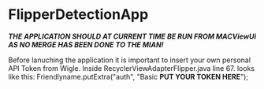 # FlipperDetectionApp
***THE APPLICATION SHOULD AT CURRENT TIME BE RUN FROM MACViewUi AS NO MERGE HAS BEEN DONE TO THE MIAN!*** 

Before lanuching the application it is important to insert your own personal API Token from Wigle. 
Inside RecyclerViewAdapterFlipper.java line 67. 
looks like this: Friendlyname.putExtra("auth", "Basic **PUT YOUR TOKEN HERE**");

